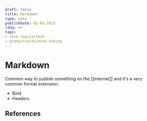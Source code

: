 ```yaml
---
draft: false
title: Markdown
type: note
publishDate: 02-01-2023
lang: en
tags:
- core-topics/tech
- productivity/note-taking
---
```


# Markdown

Common way to publish something on the [[internet]] and it's a very common format extension.
- Bold
- Headers





## References
